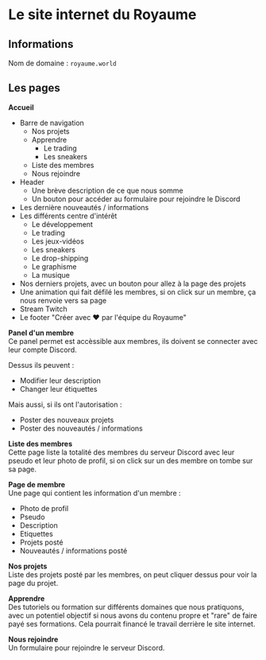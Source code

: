 # Le site internet du Royaume

## Informations
Nom de domaine : ``royaume.world``

## Les pages
**Accueil**  
- Barre de navigation
    - Nos projets
    - Apprendre
        - Le trading
        - Les sneakers
    - Liste des membres
    - Nous rejoindre
- Header
    - Une brève description de ce que nous somme
    - Un bouton pour accéder au formulaire pour rejoindre le Discord
- Les dernière nouveautés / informations
- Les différents centre d'intérêt
    - Le développement
    - Le trading
    - Les jeux-vidéos
    - Les sneakers
    - Le drop-shipping
    - Le graphisme
    - La musique
- Nos derniers projets, avec un bouton pour allez à la page des projets
- Une animation qui fait défilé les membres, si on click sur un membre, ça nous renvoie vers sa page
- Stream Twitch
- Le footer "Créer avec :heart: par l'équipe du Royaume"

**Panel d'un membre**  
Ce panel permet est accèssible aux membres, ils doivent se connecter avec leur compte Discord. 

Dessus ils peuvent :
- Modifier leur description
- Changer leur étiquettes

Mais aussi, si ils ont l'autorisation :
- Poster des nouveaux projets
- Poster des nouveautés / informations

**Liste des membres**  
Cette page liste la totalité des membres du serveur Discord avec leur pseudo et leur photo de profil, si on click sur un des membre on tombe sur sa page.

**Page de membre**  
Une page qui contient les information d'un membre :
- Photo de profil
- Pseudo
- Description
- Etiquettes
- Projets posté
- Nouveautés / informations posté

**Nos projets**  
Liste des projets posté par les membres, on peut cliquer dessus pour voir la page du projet.

**Apprendre**  
Des tutoriels ou formation sur différents domaines que nous pratiquons, avec un potentiel objectif si nous avons du contenu propre et "rare" de faire payé ses formations. Cela pourrait financé le travail derrière le site internet.

**Nous rejoindre**  
Un formulaire pour rejoindre le serveur Discord.